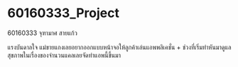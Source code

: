 # 60160333_Project
60160333 จุฑามาศ  สายแก้ว

แรงบันดาลใจ 
แม่ขายแกงเลยอยากออกแบบหน้าจอให้ลูกค้าเล่นแอพพลิเคชั่น + ช่วงที่เริ่มทำหันมาดูแลสุขภาพในเรื่องของจำนวนแคลเลยจัดทำแอพนี้ขึ้นมา

